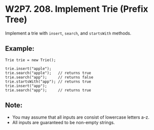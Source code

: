 # W2P7. 208. Implement Trie (Prefix Tree)

Implement a trie with `insert`, `search`, and `startsWith` methods.

## Example:
```
Trie trie = new Trie();

trie.insert("apple");
trie.search("apple");   // returns true
trie.search("app");     // returns false
trie.startsWith("app"); // returns true
trie.insert("app");   
trie.search("app");     // returns true
```

## Note:
* You may assume that all inputs are consist of lowercase letters a-z.
* All inputs are guaranteed to be non-empty strings.
